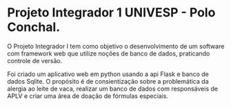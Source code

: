 # Projeto Integrador 1 UNIVESP - Polo Conchal.

O Projeto Integrador I tem como objetivo o desenvolvimento de um software com framework web que utilize noções de banco de dados, praticando controle de versão.

Foi criado um aplicativo web em python usando a api Flask e banco de dados Sqlite.
O propósito é de consientização sobre a problemática da alergia ao leite de vaca, realizar um banco de dados com responsáveis de APLV e criar uma área de doação de fórmulas especiais.
